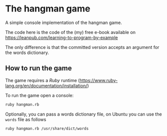 # The hangman game

A simple console implementation of the hangman game.

The code here is the code of the (my) free e-book available on https://leanpub.com/learning-to-program-by-example

The only difference is that the committed version accepts an argument for the words dictionary.

## How to run the game

The game requires a _Ruby_ runtime (https://www.ruby-lang.org/en/documentation/installation/)

To run the game open a console:

```bash
ruby hangman.rb
```

Optionally, you can pass a words dictionary file, on Ubuntu you can use the `words` file as follows

```bash
ruby hangman.rb /usr/share/dict/words
```
